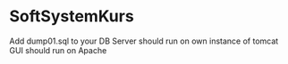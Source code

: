 # SoftSystemKurs

Add dump01.sql to your DB
Server should run on own instance of tomcat
GUI should run on Apache